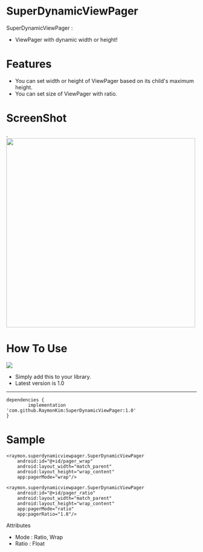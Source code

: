 # SuperDynamicViewPager

SuperDynamicViewPager :
  - ViewPager with dynamic width or height!
  
# Features
  - You can set width or height of ViewPager based on its child's maximum height.
  - You can set size of ViewPager with ratio.

# ScreenShot
<div>.
  <img width="500" src="https://user-images.githubusercontent.com/26247304/44955858-12c63400-aef5-11e8-8ebc-058fac8f020f.png"/>
</div>
  
# How To Use
[![](https://jitpack.io/v/RaymonKim/SuperDynamicViewPager.svg)](https://jitpack.io/#RaymonKim/SuperDynamicViewPager)
  - Simply add this to your library.
  - Latest version is 1.0
------------------------------------
	dependencies {
	        implementation 'com.github.RaymonKim:SuperDynamicViewPager:1.0'
	}
# Sample
    <raymon.superdynamicviewpager.SuperDynamicViewPager
        android:id="@+id/pager_wrap"
        android:layout_width="match_parent"
        android:layout_height="wrap_content"
        app:pagerMode="wrap"/>

    <raymon.superdynamicviewpager.SuperDynamicViewPager
        android:id="@+id/pager_ratio"
        android:layout_width="match_parent"
        android:layout_height="wrap_content"
        app:pagerMode="ratio"
        app:pagerRatio="1.8"/>

  Attributes
  - Mode : Ratio, Wrap
  - Ratio : Float
